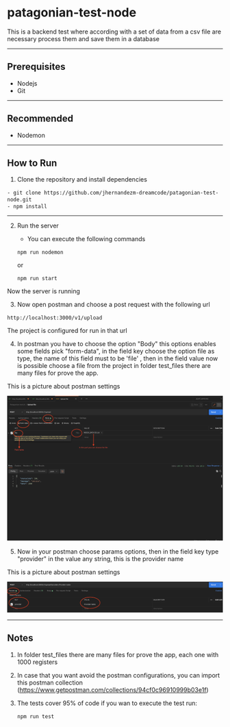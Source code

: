 # patagonian-test-node
This is a backend test where according with a set of data from a csv file are necessary process them and save them in a database
* * *

## Prerequisites

- Nodejs
- Git
* * *
## Recommended

- Nodemon
* * *

## How to Run

1. Clone the repository and install dependencies

~~~
- git clone https://github.com/jhernandezm-dreamcode/patagonian-test-node.git
- npm install
~~~
- - -
2. Run the server

    - You can execute the following commands

    ~~~
    npm run nodemon
    ~~~
    or 
    ~~~
    npm run start
    ~~~
Now the server is running

3. Now open postman and choose a post request with the following url

~~~
http://localhost:3000/v1/upload
~~~

The project is configured for run in that url

4. In postman  you have to choose the option "Body" this options enables some fields pick "form-data", in the field key choose the option file as type, the name of this field must to be 'file' , then in the field value now is possible choose a file from the project in folder test_files there are many files for prove the app.

This is a picture about postman settings

![postmansettings](https://github.com/jhernandezm-dreamcode/patagonian-test-node/blob/main/images/1.png)

5. Now in your postman choose params options, then in the field key type "provider" in the value any string, this is the provider name

This is a picture about postman settings

![postmansettings2](https://github.com/jhernandezm-dreamcode/patagonian-test-node/blob/main/images/2.png)
- - -
## Notes

1. In folder test_files there are many files for prove the app, each one with 1000 registers

2. In case that you want avoid the postman configurations, you can import this postman collection (https://www.getpostman.com/collections/94cf0c96910999b03e1f)

3. The tests cover 95% of code if you wan to execute the test run:
    ~~~
    npm run test
    ~~~

